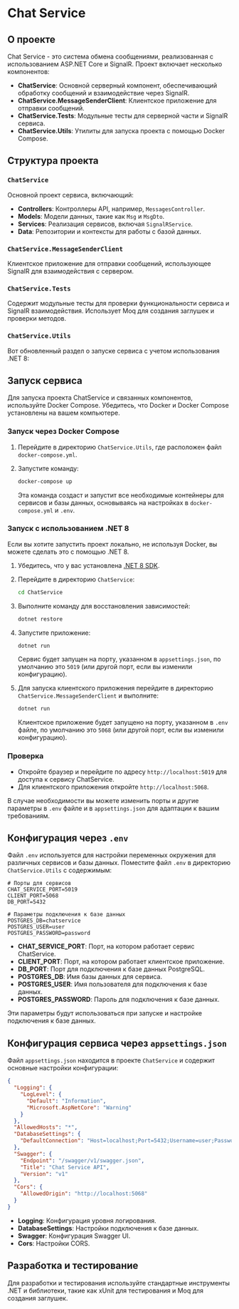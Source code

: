 ﻿# Chat Service

## О проекте

Chat Service - это система обмена сообщениями, реализованная с использованием ASP.NET Core и SignalR. Проект включает несколько компонентов:

- **ChatService**: Основной серверный компонент, обеспечивающий обработку сообщений и взаимодействие через SignalR.
- **ChatService.MessageSenderClient**: Клиентское приложение для отправки сообщений.
- **ChatService.Tests**: Модульные тесты для серверной части и SignalR сервиса.
- **ChatService.Utils**: Утилиты для запуска проекта с помощью Docker Compose.

## Структура проекта

### `ChatService`

Основной проект сервиса, включающий:

- **Controllers**: Контроллеры API, например, `MessagesController`.
- **Models**: Модели данных, такие как `Msg` и `MsgDto`.
- **Services**: Реализация сервисов, включая `SignalRService`.
- **Data**: Репозитории и контексты для работы с базой данных.

### `ChatService.MessageSenderClient`

Клиентское приложение для отправки сообщений, использующее SignalR для взаимодействия с сервером.

### `ChatService.Tests`

Содержит модульные тесты для проверки функциональности сервиса и SignalR взаимодействия. Использует Moq для создания заглушек и проверки методов.

### `ChatService.Utils`
Вот обновленный раздел о запуске сервиса с учетом использования .NET 8:

## Запуск сервиса

Для запуска проекта ChatService и связанных компонентов, используйте Docker Compose. Убедитесь, что Docker и Docker Compose установлены на вашем компьютере.

### Запуск через Docker Compose

1. Перейдите в директорию `ChatService.Utils`, где расположен файл `docker-compose.yml`.

2. Запустите команду:

    ```bash
    docker-compose up
    ```

    Эта команда создаст и запустит все необходимые контейнеры для сервисов и базы данных, основываясь на настройках в `docker-compose.yml` и `.env`.

### Запуск с использованием .NET 8

Если вы хотите запустить проект локально, не используя Docker, вы можете сделать это с помощью .NET 8.

1. Убедитесь, что у вас установлена [.NET 8 SDK](https://dotnet.microsoft.com/download).

2. Перейдите в директорию `ChatService`:

    ```bash
    cd ChatService
    ```

3. Выполните команду для восстановления зависимостей:

    ```bash
    dotnet restore
    ```

4. Запустите приложение:

    ```bash
    dotnet run
    ```

    Сервис будет запущен на порту, указанном в `appsettings.json`, по умолчанию это `5019` (или другой порт, если вы изменили конфигурацию).

5. Для запуска клиентского приложения перейдите в директорию `ChatService.MessageSenderClient` и выполните:

    ```bash
    dotnet run
    ```

    Клиентское приложение будет запущено на порту, указанном в `.env` файле, по умолчанию это `5068` (или другой порт, если вы изменили конфигурацию).

### Проверка

- Откройте браузер и перейдите по адресу `http://localhost:5019` для доступа к сервису ChatService.
- Для клиентского приложения откройте `http://localhost:5068`.

В случае необходимости вы можете изменить порты и другие параметры в `.env` файле и в `appsettings.json` для адаптации к вашим требованиям.

## Конфигурация через `.env`

Файл `.env` используется для настройки переменных окружения для различных сервисов и базы данных. Поместите файл `.env` в директорию `ChatService.Utils` с содержимым:

```dotenv
# Порты для сервисов
CHAT_SERVICE_PORT=5019
CLIENT_PORT=5068
DB_PORT=5432

# Параметры подключения к базе данных
POSTGRES_DB=chatservice
POSTGRES_USER=user
POSTGRES_PASSWORD=password
```

- **CHAT_SERVICE_PORT**: Порт, на котором работает сервис ChatService.
- **CLIENT_PORT**: Порт, на котором работает клиентское приложение.
- **DB_PORT**: Порт для подключения к базе данных PostgreSQL.
- **POSTGRES_DB**: Имя базы данных для сервиса.
- **POSTGRES_USER**: Имя пользователя для подключения к базе данных.
- **POSTGRES_PASSWORD**: Пароль для подключения к базе данных.

Эти параметры будут использоваться при запуске и настройке подключения к базе данных.

## Конфигурация сервиса через `appsettings.json`

Файл `appsettings.json` находится в проекте `ChatService` и содержит основные настройки конфигурации:

```json
{
  "Logging": {
    "LogLevel": {
      "Default": "Information",
      "Microsoft.AspNetCore": "Warning"
    }
  },
  "AllowedHosts": "*",
  "DatabaseSettings": {
    "DefaultConnection": "Host=localhost;Port=5432;Username=user;Password=password;Database=chatservice"
  },
  "Swagger": {
    "Endpoint": "/swagger/v1/swagger.json",
    "Title": "Chat Service API",
    "Version": "v1"
  },
  "Cors": {
    "AllowedOrigin": "http://localhost:5068"
  }
}
```

- **Logging**: Конфигурация уровня логирования.
- **DatabaseSettings**: Настройки подключения к базе данных.
- **Swagger**: Конфигурация Swagger UI.
- **Cors**: Настройки CORS.

## Разработка и тестирование

Для разработки и тестирования используйте стандартные инструменты .NET и библиотеки, такие как xUnit для тестирования и Moq для создания заглушек.